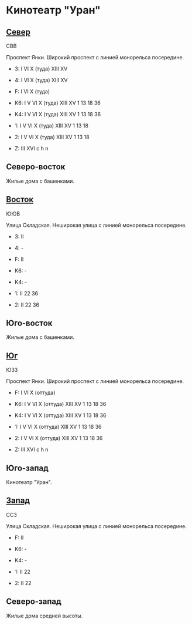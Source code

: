 # Кинотеатр "Уран"

## [Север](./10600065.md)

СВВ

Проспект Янки.
Широкий проспект с линией монорельса посередине.

* 3:    I   VI  X (туда)    XIII    XV
* 4:    I   VI  X (туда)    XIII    XV
* F:    I   VI  X (туда)

* K6:   I   V   VI  X (туда)  XIII    XV
        1   13  18  36
* K4:   I   V   VI  X (туда)  XIII    XV
        1   13  18  36
* 1:    I   V   VI  X (туда)  XIII    XV
        1   13  18
* 2:    I   V   VI  X (туда)  XIII    XV
        1   13  18

* Z:    III XVI
        c   h   n

## Северо-восток

Жилые дома с башенками.

## [Восток](./10610070.md)

ЮЮВ

Улица Складская.
Неширокая улица с линией монорельса посередине.

* 3:    II
* 4:    -
* F:    II

* K6:   -
* K4:   -
* 1:    II
        22  36
* 2:    II
        22  36

## Юго-восток

Жилые дома с башенками.

## [Юг](./10600075.md)

ЮЗЗ

Проспект Янки.
Широкий проспект с линией монорельса посередине.

* F:    I   VI  X (оттуда)

* K6:   I   V   VI  X (оттуда)  XIII    XV
        1   13  18  36
* K4:   I   V   VI  X (оттуда)  XIII    XV
        1   13  18  36
* 1:    I   V   VI  X (оттуда)  XIII    XV
        1   13  18  36
* 2:    I   V   VI  X (оттуда)  XIII    XV
        1   13  18  36

* Z:    III XVI
        c   h   n

## Юго-запад

Кинотеатр "Уран".

## [Запад](./10590070.md)

ССЗ

Улица Складская.
Неширокая улица с линией монорельса посередине.

* F:    II

* K6:   -
* K4:   -
* 1:    II
        22
* 2:    II
        22

## Северо-запад

Жилые дома средней высоты.
